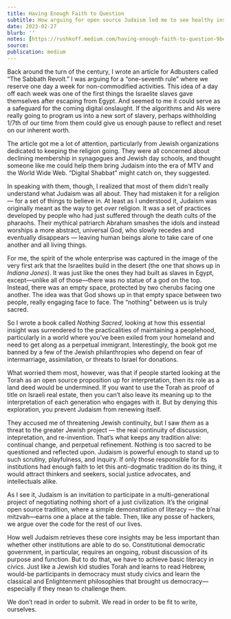 ```yaml
---
title: Having Enough Faith to Question
subtitle: How arguing for open source Judaism led me to see healthy institutions as ones that are open for debate
date: 2023-02-27
blurb: ''
notes: [https://rushkoff.medium.com/having-enough-faith-to-question-9bedd46d8f04](https://rushkoff.medium.com/having-enough-faith-to-question-9bedd46d8f04 https://rushkoff.medium.com/having-enough-faith-to-question-9bedd46d8f04)
source: 
publication: medium
---
```


Back around the turn of the century, I wrote an article for Adbusters called “The Sabbath Revolt.” I was arguing for a “one-seventh rule” where we reserve one day a week for non-commodified activities. This idea of a day off each week was one of the first things the Israelite slaves gave themselves after escaping from Egypt. And seemed to me it could serve as a safeguard for the coming digital onslaught. If the algorithms and AIs were really going to program us into a new sort of slavery, perhaps withholding 1/7th of our time from them could give us enough pause to reflect and reset on our inherent worth.

The article got me a lot of attention, particularly from Jewish organizations dedicated to keeping the religion going. They were all concerned about declining membership in synagogues and Jewish day schools, and thought someone like me could help them bring Judaism into the era of MTV and the World Wide Web. “Digital Shabbat” might catch on, they suggested.

In speaking with them, though, I realized that most of them didn’t really understand what Judaism was all about. They had mistaken it for a religion — for a set of things to believe in. At least as I understood it, Judaism was originally meant as the way to get _over_ religion. It was a set of practices developed by people who had just suffered through the death cults of the pharaohs. Their mythical patriarch Abraham smashes the idols and instead worships a more abstract, universal God, who slowly recedes and eventually disappears — leaving human beings alone to take care of one another and all living things.

For me, the spirit of the whole enterprise was captured in the image of the very first ark that the Israelites build in the desert (the one that shows up in _Indiana Jones_). It was just like the ones they had built as slaves in Egypt, except—unlike all of those—there was no statue of a god on the top. Instead, there was an empty space, protected by two cherubs facing one another. The idea was that God shows up in that empty space between two people, really engaging face to face. The “nothing” between us is truly sacred.

So I wrote a book called _Nothing Sacred_, looking at how this essential insight was surrendered to the practicalities of maintaining a peoplehood, particularly in a world where you’ve been exiled from your homeland and need to get along as a perpetual immigrant. Interestingly, the book got me banned by a few of the Jewish philanthropies who depend on fear of intermarriage, assimilation, or threats to Israel for donations.

What worried them most, however, was that if people started looking at the Torah as an open source proposition up for interpretation, then its role as a land deed would be undermined. If you want to use the Torah as proof of title on Israeli real estate, then you can’t also leave its meaning up to the interpretation of each generation who engages with it. But by denying this exploration, you prevent Judaism from renewing itself.

They accused me of threatening Jewish continuity, but I saw _them_ as a threat to the greater Jewish project — the real continuity of discussion, intepretation, and re-invention. That’s what keeps any tradition alive: continual change, and perpetual refinement. Nothing is too sacred to be questioned and reflected upon. Judaism is powerful enough to stand up to such scrutiny, playfulness, and inquiry. If only those responsible for its institutions had enough faith to let this anti-dogmatic tradition do its thing, it would attract thinkers and seekers, social justice advocates, and intellectuals alike.

As I see it, Judaism is an invitation to participate in a multi-generational project of negotiating nothing short of a just civilization. It’s the original open source tradition, where a simple demonstration of literacy — the b’nai mitzvah—earns one a place at the table. Then, like any posse of hackers, we argue over the code for the rest of our lives.

How well Judaism retrieves these core insights may be less important than whether other institutions are able to do so. Constitutional democratic government, in particular, requires an ongoing, robust discussion of its purpose and function. But to do that, we have to achieve basic literacy in civics. Just like a Jewish kid studies Torah and learns to read Hebrew, would-be participants in democracy must study civics and learn the classical and Enlightenment philosophies that brought us democracy—especially if they mean to challenge them.

We don’t read in order to submit. We read in order to be fit to write, ourselves.
